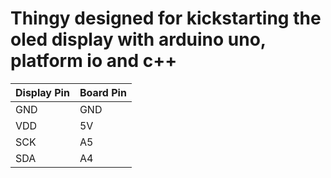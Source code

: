 # Thingy designed for kickstarting the oled display with arduino uno, platform io and c++

| Display Pin | Board Pin |
|-------------|-----------|
| GND         | GND       |
| VDD         | 5V        |
| SCK         | A5        |
| SDA         | A4        |